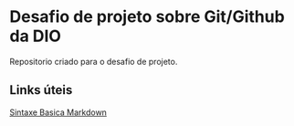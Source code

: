 # Desafio de projeto sobre Git/Github da DIO
Repositorio criado para o desafio de projeto.

## Links úteis 
[Sintaxe Basica Markdown](https://www.markdownguide.org/basic-syntax/)
